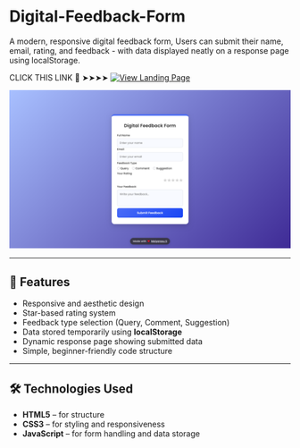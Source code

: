 # Digital-Feedback-Form
A modern, responsive digital feedback form, Users can submit their name, email, rating, and feedback - with data displayed neatly on a response page using localStorage.

CLICK THIS LINK 🔗 ➤➤➤➤ [![View Landing Page](https://img.shields.io/badge/View-Projects-blue)](https://maiyarasu-s.github.io/Digital-Feedback-Form/)


[![Landing Page Screenshot](screenshot-5.png)](https://maiyarasu-s.github.io/Digital-Feedback-Form/)

---

## 🌟 Features

- Responsive and aesthetic design  
- Star-based rating system  
- Feedback type selection (Query, Comment, Suggestion)  
- Data stored temporarily using **localStorage**  
- Dynamic response page showing submitted data  
- Simple, beginner-friendly code structure  

---

## 🛠️ Technologies Used

- **HTML5** – for structure  
- **CSS3** – for styling and responsiveness  
- **JavaScript** – for form handling and data storage  
